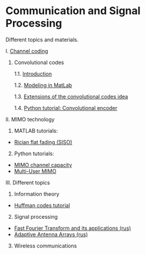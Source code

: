 # Communication and Signal Processing 

Different topics and materials. 

I. [Channel coding](https://github.com/kirlf/CSP/tree/master/FEC)

1. Convolutional codes

    1.1. [Introduction](https://github.com/kirlf/CSP/blob/master/FEC/Convolutional%20codes%20intro.md)

    1.2. [Modeling in MatLab](https://github.com/kirlf/CSP/blob/master/FEC/Convolutional%20codes%20modeling.md)
    
    1.3. [Extensions of the convolutional codes idea](https://github.com/kirlf/CSP/blob/master/FEC/Conv%20codes%20idea%20extensions.md)
    
    1.4. [Python tutorial: Convolutional encoder](https://nbviewer.jupyter.org/format/slides/gist/kirlf/a70a3e65b24c1c80db5874b7d4c0f184#/)

II. MIMO technology
1. MATLAB tutorials:
* [Rician flat fading (SISO)](https://nbviewer.jupyter.org/gist/kirlf/4328eb389b3ddc9a0c350eaed468f870)
2. Python tutorials:
* [MIMO channel capacity](https://nbviewer.jupyter.org/gist/kirlf/84bf4b04bed6af648c34316ee178d3ea)
* [Multi-User MIMO](https://nbviewer.jupyter.org/gist/kirlf/08e5d74cbd80d8b51f7554c344a33d60)

III. Different topics
1. Information theory
* [Huffman codes tutorial](https://nbviewer.jupyter.org/format/slides/gist/kirlf/622edd619c29e6374c124a2914a242ea#/)
2. Signal processing
* [Fast Fourier Transform and its applications (rus)](https://nbviewer.jupyter.org/gist/kirlf/71a2e16e406cd8ccff983bfd55a97a84)
* [Adaptive Antenna Arrays (rus)](https://nbviewer.jupyter.org/gist/kirlf/1b70de0ef1b9cdf3c00c317920e8d252)
3. Wireless communications
